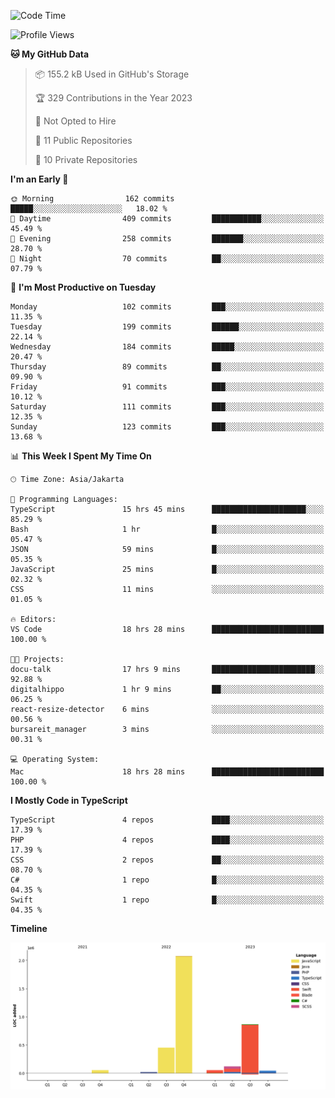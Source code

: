 <!--START_SECTION:waka-->
![Code Time](http://img.shields.io/badge/Code%20Time-287%20hrs-blue)

![Profile Views](http://img.shields.io/badge/Profile%20Views-0-blue)

**🐱 My GitHub Data** 

> 📦 155.2 kB Used in GitHub's Storage 
 > 
> 🏆 329 Contributions in the Year 2023
 > 
> 🚫 Not Opted to Hire
 > 
> 📜 11 Public Repositories 
 > 
> 🔑 10 Private Repositories 
 > 
**I'm an Early 🐤** 

```text
🌞 Morning                162 commits         █████░░░░░░░░░░░░░░░░░░░░   18.02 % 
🌆 Daytime                409 commits         ███████████░░░░░░░░░░░░░░   45.49 % 
🌃 Evening                258 commits         ███████░░░░░░░░░░░░░░░░░░   28.70 % 
🌙 Night                  70 commits          ██░░░░░░░░░░░░░░░░░░░░░░░   07.79 % 
```
📅 **I'm Most Productive on Tuesday** 

```text
Monday                   102 commits         ███░░░░░░░░░░░░░░░░░░░░░░   11.35 % 
Tuesday                  199 commits         ██████░░░░░░░░░░░░░░░░░░░   22.14 % 
Wednesday                184 commits         █████░░░░░░░░░░░░░░░░░░░░   20.47 % 
Thursday                 89 commits          ██░░░░░░░░░░░░░░░░░░░░░░░   09.90 % 
Friday                   91 commits          ███░░░░░░░░░░░░░░░░░░░░░░   10.12 % 
Saturday                 111 commits         ███░░░░░░░░░░░░░░░░░░░░░░   12.35 % 
Sunday                   123 commits         ███░░░░░░░░░░░░░░░░░░░░░░   13.68 % 
```


📊 **This Week I Spent My Time On** 

```text
🕑︎ Time Zone: Asia/Jakarta

💬 Programming Languages: 
TypeScript               15 hrs 45 mins      █████████████████████░░░░   85.29 % 
Bash                     1 hr                █░░░░░░░░░░░░░░░░░░░░░░░░   05.47 % 
JSON                     59 mins             █░░░░░░░░░░░░░░░░░░░░░░░░   05.35 % 
JavaScript               25 mins             █░░░░░░░░░░░░░░░░░░░░░░░░   02.32 % 
CSS                      11 mins             ░░░░░░░░░░░░░░░░░░░░░░░░░   01.05 % 

🔥 Editors: 
VS Code                  18 hrs 28 mins      █████████████████████████   100.00 % 

🐱‍💻 Projects: 
docu-talk                17 hrs 9 mins       ███████████████████████░░   92.88 % 
digitalhippo             1 hr 9 mins         ██░░░░░░░░░░░░░░░░░░░░░░░   06.25 % 
react-resize-detector    6 mins              ░░░░░░░░░░░░░░░░░░░░░░░░░   00.56 % 
bursareit_manager        3 mins              ░░░░░░░░░░░░░░░░░░░░░░░░░   00.31 % 

💻 Operating System: 
Mac                      18 hrs 28 mins      █████████████████████████   100.00 % 
```

**I Mostly Code in TypeScript** 

```text
TypeScript               4 repos             ████░░░░░░░░░░░░░░░░░░░░░   17.39 % 
PHP                      4 repos             ████░░░░░░░░░░░░░░░░░░░░░   17.39 % 
CSS                      2 repos             ██░░░░░░░░░░░░░░░░░░░░░░░   08.70 % 
C#                       1 repo              █░░░░░░░░░░░░░░░░░░░░░░░░   04.35 % 
Swift                    1 repo              █░░░░░░░░░░░░░░░░░░░░░░░░   04.35 % 
```



**Timeline**

![Lines of Code chart](https://raw.githubusercontent.com/brstreet2/brstreet2/main/assets/bar_graph.png)


<!--END_SECTION:waka-->
